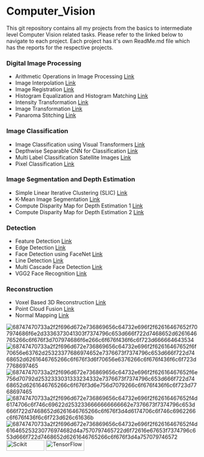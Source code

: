 # Computer_Vision 
This git repository contains all my projects from the basics to intermediate level Computer Vision related tasks. Please refer to the linked below to navigate to each project. Each project has it's own ReadMe.md file which has the reports for the respective projects. 

### Digital Image Processing
* Arithmetic Operations in Image Processing [Link](https://github.com/asubhekar/Computer-Vision/tree/3cd5141ea907e22f10551bef1edb4798c3aaecaf/Arithmetic%20Operations%20in%20Image%20Processing)
* Image Interpolation [Link](https://github.com/asubhekar/Computer-Vision/tree/575080387be5c802f0e958f1e1aa73276c5c62a6/Image%20Interpolation)
* Image Registration [Link](https://github.com/asubhekar/Computer-Vision/tree/575080387be5c802f0e958f1e1aa73276c5c62a6/Image%20Registration)
* Histogram Equalization and Histogram Matching [Link](https://github.com/asubhekar/Computer-Vision/tree/575080387be5c802f0e958f1e1aa73276c5c62a6/Histogram%20Equlization%20and%20Histogram%20Matchin)
* Intensity Transformation [Link](https://github.com/asubhekar/Computer-Vision/tree/575080387be5c802f0e958f1e1aa73276c5c62a6/Intensity%20Transformation%20)
* Image Transformation [Link](https://github.com/asubhekar/Computer-Vision/tree/575080387be5c802f0e958f1e1aa73276c5c62a6/Image%20Transformation)
* Panaroma Stitching [Link](https://github.com/asubhekar/Computer-Vision/tree/575080387be5c802f0e958f1e1aa73276c5c62a6/Panaroma%20Stitching)

### Image Classification 
* Image Classification using Visual Transformers [Link](https://github.com/asubhekar/Computer-Vision/tree/575080387be5c802f0e958f1e1aa73276c5c62a6/Image%20Classification%20using%20Visual%20Transformers)
* Depthwise Separable CNN for Classification [Link](https://github.com/asubhekar/Computer-Vision/tree/575080387be5c802f0e958f1e1aa73276c5c62a6/Depthwise%20Separable%20CNN%20for%20Classification)
* Multi Label Classification Satellite Images [Link](https://github.com/asubhekar/Computer-Vision/tree/575080387be5c802f0e958f1e1aa73276c5c62a6/Multi%20Label%20Classification%20Sattelite%20Images)
* Pixel Classification [Link](https://github.com/asubhekar/Computer-Vision/tree/575080387be5c802f0e958f1e1aa73276c5c62a6/Pixel%20Classification)

### Image Segmentation and Depth Estimation 
* Simple Linear Iterative Clustering (SLIC) [Link](https://github.com/asubhekar/Computer-Vision/tree/575080387be5c802f0e958f1e1aa73276c5c62a6/SLIC)
* K-Mean Image Segmentation [Link](https://github.com/asubhekar/Computer-Vision/tree/575080387be5c802f0e958f1e1aa73276c5c62a6/Kmeans%20Image%20Segmentation%20)
* Compute Disparity Map for Depth Estimation 1 [Link](https://github.com/asubhekar/Computer-Vision/tree/3cd5141ea907e22f10551bef1edb4798c3aaecaf/Compute%20Disparity%20Map%201%20)
* Compute Disparity Map for Depth Estimation 2 [Link](https://github.com/asubhekar/Computer-Vision/tree/575080387be5c802f0e958f1e1aa73276c5c62a6/Compute%20Disparity%20Map%202)

### Detection 
* Feature Detection [Link](https://github.com/asubhekar/Computer-Vision/tree/575080387be5c802f0e958f1e1aa73276c5c62a6/Feature%20Detection%20)
* Edge Detection [Link](https://github.com/asubhekar/Computer-Vision/tree/575080387be5c802f0e958f1e1aa73276c5c62a6/Edge%20Detection)
* Face Detection using FaceNet [Link](https://github.com/asubhekar/Computer-Vision/tree/575080387be5c802f0e958f1e1aa73276c5c62a6/Facenet%20Face%20Detection)
* Line Detection [Link](https://github.com/asubhekar/Computer-Vision/tree/575080387be5c802f0e958f1e1aa73276c5c62a6/Line%20Detection%20)
* Multi Cascade Face Detection [Link](https://github.com/asubhekar/Computer-Vision/tree/575080387be5c802f0e958f1e1aa73276c5c62a6/Multi%20Cascade%20Face%20Detection)
* VGG2 Face Recognition [Link](https://github.com/asubhekar/Computer-Vision/tree/575080387be5c802f0e958f1e1aa73276c5c62a6/VGG2%20Face%20Recognition)

### Reconstruction 
* Voxel Based 3D Reconstruction [Link](https://github.com/asubhekar/Computer-Vision/tree/575080387be5c802f0e958f1e1aa73276c5c62a6/Voxel%203D%20Reconstruction)
* Point Cloud Fusion [Link](https://github.com/asubhekar/Computer-Vision/tree/9ea345615ba45e1d0c2ea1c0c085b2a218d846a0/Point%20Cloud%20Fusion%20)
* Normal Mapping [Link](https://github.com/asubhekar/Computer-Vision/tree/9ea345615ba45e1d0c2ea1c0c085b2a218d846a0/Normal%20Mapping)

![68747470733a2f2f696d672e736869656c64732e696f2f62616467652f707974686f6e2d3336373041303f7374796c653d666f722d7468652d6261646765266c6f676f3d707974686f6e266c6f676f436f6c6f723d666664643534](https://github.com/asubhekar/Computer-Vision/assets/82531961/aa0dd106-d602-4dde-b2e4-775401b5c111) ![68747470733a2f2f696d672e736869656c64732e696f2f62616467652f6f70656e63762d25323377686974652e7376673f7374796c653d666f722d7468652d6261646765266c6f676f3d6f70656e6376266c6f676f436f6c6f723d7768697465](https://github.com/asubhekar/Computer-Vision/assets/82531961/d7a48596-b7b6-450c-bd85-6e914ffb5e4d) ![68747470733a2f2f696d672e736869656c64732e696f2f62616467652f6e756d70792d2532333031333234332e7376673f7374796c653d666f722d7468652d6261646765266c6f676f3d6e756d7079266c6f676f436f6c6f723d7768697465](https://github.com/asubhekar/Computer-Vision/assets/82531961/3784372d-445d-4a73-9d5f-04d5dfd538ea) ![68747470733a2f2f696d672e736869656c64732e696f2f62616467652f4d6174706c6f746c69622d2532336666666666662e7376673f7374796c653d666f722d7468652d6261646765266c6f676f3d4d6174706c6f746c6962266c6f676f436f6c6f723d626c61636b](https://github.com/asubhekar/Computer-Vision/assets/82531961/341bef42-1119-4fd9-9be5-975a400651cf) ![68747470733a2f2f696d672e736869656c64732e696f2f62616467652f4d616465253230776974682d4a7570797465722d6f72616e67653f7374796c653d666f722d7468652d6261646765266c6f676f3d4a757079746572](https://github.com/asubhekar/Computer-Vision/assets/82531961/5f078962-0fce-4bde-95c5-a1ce824e00cf) <img src="https://github.com/asubhekar/Computer-Vision/assets/82531961/b577ebd8-6e67-4de7-b22a-504e9e2ffeff" alt="Scikit" width="100.4" height="28"> <img src="https://github.com/asubhekar/Computer-Vision/assets/82531961/a55c7fa5-5630-4d63-ba34-b5eaf8570782" alt="TensorFlow" width="100.4" height="28"> 






